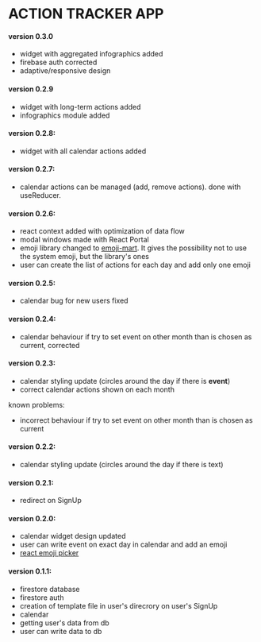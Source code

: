 # ACTION TRACKER APP

#### version 0.3.0

- widget with aggregated infographics added
- firebase auth corrected
- adaptive/responsive design

#### version 0.2.9

- widget with long-term actions added
- infographics module added

#### version 0.2.8:

- widget with all calendar actions added

#### version 0.2.7:

- calendar actions can be managed (add, remove actions). done with useReducer.

#### version 0.2.6:

- react context added with optimization of data flow
- modal windows made with React Portal
- emoji library changed to [emoji-mart](https://github.com/missive/emoji-mart). It gives the possibility not to use the system emoji, but the library's ones
- user can create the list of actions for each day and add only one emoji

#### version 0.2.5:

- calendar bug for new users fixed

#### version 0.2.4:

- calendar behaviour if try to set event on other month than is chosen as current, corrected

#### version 0.2.3:

- calendar styling update (circles around the day if there is **event**)
- correct calendar actions shown on each month

known problems:

- incorrect behaviour if try to set event on other month than is chosen as current

#### version 0.2.2:

- calendar styling update (circles around the day if there is text)

#### version 0.2.1:

- redirect on SignUp

#### version 0.2.0:

- calendar widget design updated
- user can write event on exact day in calendar and add an emoji
- [react emoji picker](https://www.npmjs.com/package/emoji-picker-react)

#### version 0.1.1:

- firestore database
- firestore auth
- creation of template file in user's direcrory on user's SignUp
- calendar
- getting user's data from db
- user can write data to db
